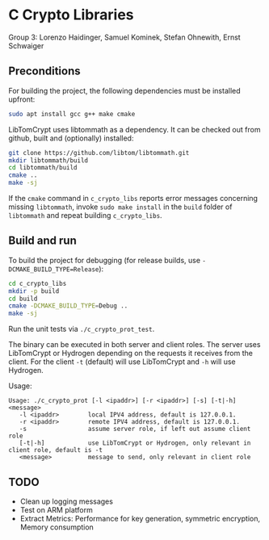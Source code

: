 # C Crypto Libraries
Group 3: Lorenzo Haidinger, Samuel Kominek, Stefan Ohnewith, Ernst Schwaiger

## Preconditions

For building the project, the following dependencies must be installed upfront:

```bash
sudo apt install gcc g++ make cmake
```

LibTomCrypt uses libtommath as a dependency. It can be checked out from github, built and (optionally) installed:

```bash
git clone https://github.com/libtom/libtommath.git
mkdir libtommath/build
cd libtommath/build
cmake ..
make -sj
```

If the `cmake` command in `c_crypto_libs` reports error messages concerning missing `libtommath`, invoke 
`sudo make install` in the `build` folder of `libtommath` and repeat building `c_crypto_libs`.

## Build and run

To build the project for debugging (for release builds, use `-DCMAKE_BUILD_TYPE=Release`):
```bash
cd c_crypto_libs
mkdir -p build
cd build
cmake -DCMAKE_BUILD_TYPE=Debug ..
make -sj
```

Run the unit tests via `./c_crypto_prot_test`.

The binary can be executed in both server and client roles. The server uses LibTomCrypt or Hydrogen
depending on the requests it receives from the client. For the client `-t` (default) will use
LibTomCrypt and `-h` will use Hydrogen.

Usage:
```
Usage: ./c_crypto_prot [-l <ipaddr>] [-r <ipaddr>] [-s] [-t|-h]<message>
   -l <ipaddr>        local IPV4 address, default is 127.0.0.1.
   -r <ipaddr>        remote IPV4 address, default is 127.0.0.1.
   -s                 assume server role, if left out assume client role
   [-t|-h]            use LibTomCrypt or Hydrogen, only relevant in client role, default is -t
   <message>          message to send, only relevant in client role
```

## TODO

* Clean up logging messages
* Test on ARM platform
* Extract Metrics: Performance for key generation, symmetric encryption, Memory consumption
